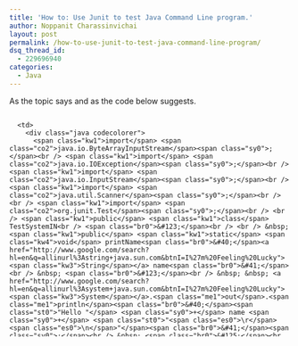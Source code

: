 ```yaml
---
title: 'How to: Use Junit to test Java Command Line program.'
author: Noppanit Charassinvichai
layout: post
permalink: /how-to-use-junit-to-test-java-command-line-program/
dsq_thread_id:
  - 229696940
categories:
  - Java
---
```

As the topic says and as the code below suggests.

<div class="codecolorer-container java blackboard" style="overflow:auto;white-space:nowrap;width:100%;height:400px;">
  <table cellspacing="0" cellpadding="0">
    <tr>
      <td class="line-numbers">
        <div>
          1<br />2<br />3<br />4<br />5<br />6<br />7<br />8<br />9<br />10<br />11<br />12<br />13<br />14<br />15<br />16<br />17<br />18<br />19<br />20<br />21<br />22<br />23<br />24<br />25<br />26<br />27<br />28<br />29<br />30<br />31<br />32<br />33<br />34<br />35<br />36<br />37<br />
        </div>
      </td>
      
      <td>
        <div class="java codecolorer">
          <span class="kw1">import</span> <span class="co2">java.io.ByteArrayInputStream</span><span class="sy0">;</span><br /> <span class="kw1">import</span> <span class="co2">java.io.IOException</span><span class="sy0">;</span><br /> <span class="kw1">import</span> <span class="co2">java.io.InputStream</span><span class="sy0">;</span><br /> <span class="kw1">import</span> <span class="co2">java.util.Scanner</span><span class="sy0">;</span><br /> <br /> <span class="kw1">import</span> <span class="co2">org.junit.Test</span><span class="sy0">;</span><br /> <br /> <span class="kw1">public</span> <span class="kw1">class</span> TestSystemIN<br /> <span class="br0">&#123;</span><br /> <br /> &nbsp; <span class="kw1">public</span> <span class="kw1">static</span> <span class="kw4">void</span> printName<span class="br0">&#40;</span><a href="http://www.google.com/search?hl=en&q=allinurl%3Astring+java.sun.com&btnI=I%27m%20Feeling%20Lucky"><span class="kw3">String</span></a> name<span class="br0">&#41;</span><br /> &nbsp; <span class="br0">&#123;</span><br /> &nbsp; &nbsp; <a href="http://www.google.com/search?hl=en&q=allinurl%3Asystem+java.sun.com&btnI=I%27m%20Feeling%20Lucky"><span class="kw3">System</span></a>.<span class="me1">out</span>.<span class="me1">println</span><span class="br0">&#40;</span><span class="st0">"Hello "</span> <span class="sy0">+</span> name <span class="sy0">+</span> <span class="st0">"<span class="es0">\r</span><span class="es0">\n</span>"</span><span class="br0">&#41;</span><span class="sy0">;</span><br /> &nbsp; <span class="br0">&#125;</span><br /> <br /> &nbsp; @Test<br /> &nbsp; <span class="kw1">public</span> <span class="kw4">void</span> testPrintName<span class="br0">&#40;</span><span class="br0">&#41;</span> <span class="kw1">throws</span> <a href="http://www.google.com/search?hl=en&q=allinurl%3Aioexception+java.sun.com&btnI=I%27m%20Feeling%20Lucky"><span class="kw3">IOException</span></a><br /> &nbsp; <span class="br0">&#123;</span><br /> &nbsp; &nbsp; <span class="co1">// Simulate input</span><br /> &nbsp; &nbsp; <a href="http://www.google.com/search?hl=en&q=allinurl%3Astring+java.sun.com&btnI=I%27m%20Feeling%20Lucky"><span class="kw3">String</span></a> data <span class="sy0">=</span> <span class="st0">"John"</span><span class="sy0">;</span><br /> &nbsp; &nbsp; <a href="http://www.google.com/search?hl=en&q=allinurl%3Ainputstream+java.sun.com&btnI=I%27m%20Feeling%20Lucky"><span class="kw3">InputStream</span></a> stdin <span class="sy0">=</span> <a href="http://www.google.com/search?hl=en&q=allinurl%3Asystem+java.sun.com&btnI=I%27m%20Feeling%20Lucky"><span class="kw3">System</span></a>.<span class="me1">in</span><span class="sy0">;</span><br /> &nbsp; &nbsp; <span class="kw1">try</span><br /> &nbsp; &nbsp; <span class="br0">&#123;</span><br /> &nbsp; &nbsp; &nbsp; <a href="http://www.google.com/search?hl=en&q=allinurl%3Asystem+java.sun.com&btnI=I%27m%20Feeling%20Lucky"><span class="kw3">System</span></a>.<span class="me1">setIn</span><span class="br0">&#40;</span><span class="kw1">new</span> <a href="http://www.google.com/search?hl=en&q=allinurl%3Abytearrayinputstream+java.sun.com&btnI=I%27m%20Feeling%20Lucky"><span class="kw3">ByteArrayInputStream</span></a><span class="br0">&#40;</span>data.<span class="me1">getBytes</span><span class="br0">&#40;</span><span class="br0">&#41;</span><span class="br0">&#41;</span><span class="br0">&#41;</span><span class="sy0">;</span><br /> &nbsp; &nbsp; &nbsp; Scanner scanner <span class="sy0">=</span> <span class="kw1">new</span> Scanner<span class="br0">&#40;</span><a href="http://www.google.com/search?hl=en&q=allinurl%3Asystem+java.sun.com&btnI=I%27m%20Feeling%20Lucky"><span class="kw3">System</span></a>.<span class="me1">in</span><span class="br0">&#41;</span><span class="sy0">;</span><br /> &nbsp; &nbsp; &nbsp; <a href="http://www.google.com/search?hl=en&q=allinurl%3Astring+java.sun.com&btnI=I%27m%20Feeling%20Lucky"><span class="kw3">String</span></a> name <span class="sy0">=</span> scanner.<span class="me1">nextLine</span><span class="br0">&#40;</span><span class="br0">&#41;</span><span class="sy0">;</span><br /> &nbsp; &nbsp; &nbsp; &nbsp; &nbsp; &nbsp; &nbsp; &nbsp; &nbsp; &nbsp; &nbsp; &nbsp; <span class="co1">// Print name</span><br /> &nbsp; &nbsp; &nbsp; printName<span class="br0">&#40;</span>name<span class="br0">&#41;</span><span class="sy0">;</span><br /> &nbsp; &nbsp; <span class="br0">&#125;</span><br /> &nbsp; &nbsp; <span class="kw1">finally</span><br /> &nbsp; &nbsp; <span class="br0">&#123;</span><br /> &nbsp; &nbsp; &nbsp; <a href="http://www.google.com/search?hl=en&q=allinurl%3Asystem+java.sun.com&btnI=I%27m%20Feeling%20Lucky"><span class="kw3">System</span></a>.<span class="me1">setIn</span><span class="br0">&#40;</span>stdin<span class="br0">&#41;</span><span class="sy0">;</span><br /> &nbsp; &nbsp; <span class="br0">&#125;</span><br /> &nbsp; &nbsp; <br /> &nbsp; <span class="br0">&#125;</span><br /> <br /> <span class="br0">&#125;</span>
        </div>
      </td>
    </tr>
  </table>
</div>